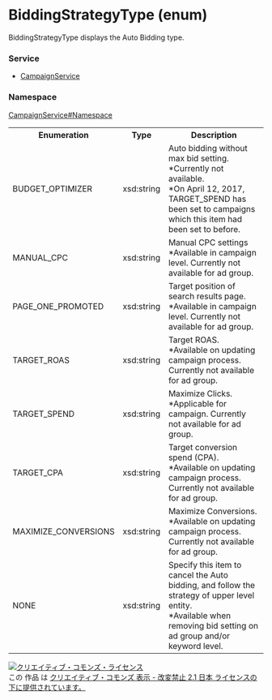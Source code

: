 # BiddingStrategyType (enum)
BiddingStrategyType displays the Auto Bidding type.

### Service
+ [CampaignService](../../services/CampaignService.md)

### Namespace
[CampaignService#Namespace](../../services/CampaignService.md#namespace)

<table>
 <tr>
  <th>Enumeration </th>
  <th>Type</th>
  <th>Description</th>
 <tr>
  <td>BUDGET_OPTIMIZER</td>
  <td>xsd:string</td>
  <td>Auto bidding without max bid setting.<br>*Currently not available.<br>*On April 12, 2017, TARGET_SPEND has been set to campaigns which this item had been set to before.</td>
 </tr>
 <tr>
  <td>MANUAL_CPC</td>
  <td>xsd:string</td>
  <td>Manual CPC settings<br>*Available in campaign level. Currently not available for ad group.</td>
 </tr>
 <tr>
  <td>PAGE_ONE_PROMOTED</td>
  <td>xsd:string</td>
  <td>Target position of search results page.<br>*Available in campaign level. Currently not available for ad group.</td>
 </tr>
 <tr>
  <td>TARGET_ROAS</td>
  <td>xsd:string</td>
  <td>Target ROAS.<br>*Available on updating campaign process. Currently not available for ad group.</td>
 </tr>
 <tr>
  <td>TARGET_SPEND</td>
  <td>xsd:string</td>
  <td>Maximize Clicks.<br>*Applicable for campaign. Currently not available for ad group.</td>
 </tr>
 <tr>
  <td>TARGET_CPA</td>
  <td>xsd:string</td>
  <td>Target conversion spend (CPA).<br>*Available on updating campaign process. Currently not available for ad group.</td>
 </tr>
 <tr>
  <td>MAXIMIZE_CONVERSIONS</td>
  <td>xsd:string</td>
  <td>Maximize Conversions.<br>*Available on updating campaign process. Currently not available for ad group.</td>
 </tr>
 <tr>
  <td>NONE</td>
  <td>xsd:string</td>
  <td>Specify this item to cancel the Auto bidding, and follow the strategy of upper level entity.<br>*Available when removing bid setting on ad group and/or keyword level.</td>
 </tr>
</table>

<a rel="license" href="http://creativecommons.org/licenses/by-nd/2.1/jp/"><img alt="クリエイティブ・コモンズ・ライセンス" style="border-width:0" src="https://i.creativecommons.org/l/by-nd/2.1/jp/88x31.png" /></a><br />この 作品 は <a rel="license" href="http://creativecommons.org/licenses/by-nd/2.1/jp/">クリエイティブ・コモンズ 表示 - 改変禁止 2.1 日本 ライセンスの下に提供されています。</a>
